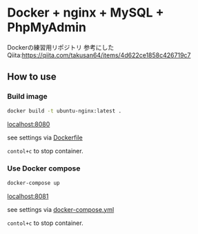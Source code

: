 # Docker + nginx + MySQL + PhpMyAdmin
Dockerの練習用リポジトリ
参考にしたQiita:<https://qiita.com/takusan64/items/4d622ce1858c426719c7>

## How to use

### Build image

```bash
docker build -t ubuntu-nginx:latest .
```

[localhost:8080](http://localhost:8080)

see settings via [Dockerfile](./Dockerfile)

`contol+c` to stop container.

### Use Docker compose

```bash
docker-compose up
```

[localhost:8081](http://localhost:8081)

see settings via [docker-compose.yml](./docker-compose.yml)

`contol+c` to stop container.

